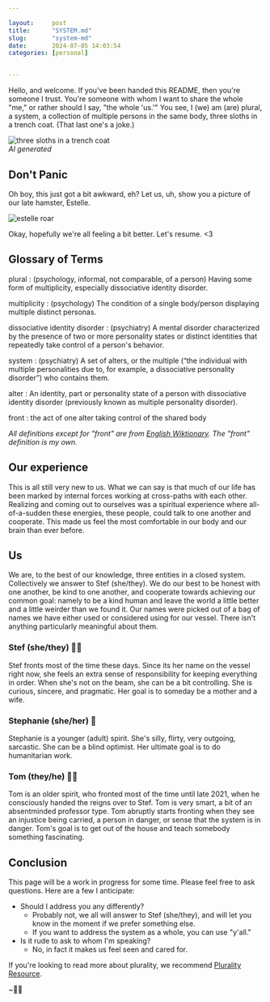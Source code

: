 ```yaml
---

layout:     post
title:      "SYSTEM.md"
slug:       "system-md"
date:       2024-07-05 14:03:54
categories: [personal]


---
```


Hello, and welcome. If you've been handed this README, then you're someone I
trust. You're someone with whom I want to share the whole "me," or rather
should I say, "the whole 'us.'" You see, I (we) am (are) plural, a system, a
collection of multiple persons in the same body, three sloths in a trench coat.
(That last one's a joke.)

![three sloths in a trench coat](/images/three_sloths.webp)  
*AI generated*

## Don't Panic

Oh boy, this just got a bit awkward, eh? Let us, uh, show you a picture
of our late hamster, Estelle.

![estelle roar](/images/estelle.jpeg)

Okay, hopefully we're all feeling a bit better. Let's resume. <3

## Glossary of Terms

plural
: (psychology, informal, not comparable, of a person) Having some form of multiplicity, especially dissociative identity disorder.

multiplicity
: (psychology) The condition of a single body/person displaying multiple distinct personas.

dissociative identity disorder
: (psychiatry) A mental disorder characterized by the presence of two or more personality states or distinct identities that repeatedly take control of a person's behavior.

system
: (psychiatry) A set of alters, or the multiple (“the individual with multiple personalities due to, for example, a dissociative personality disorder”) who contains them.

alter
: An identity, part or personality state of a person with dissociative identity disorder (previously known as multiple personality disorder).

front
: the act of one alter taking control of the shared body

*All definitions except for "front" are from [English
Wiktionary](https://en.wiktionary.org). The "front" definition is my own.*

## Our experience

This is all still very new to us. What we can say is that much of our life has
been marked by internal forces working at cross-paths with each other.
Realizing and coming out to ourselves was a spiritual experience where
all-of-a-sudden these energies, these people, could talk to one another and
cooperate. This made us feel the most comfortable in our body and our brain
than ever before.

## Us

We are, to the best of our knowledge, three entities in a closed system.
Collectively we answer to Stef (she/they). We do our best to be honest with one
another, be kind to one another, and cooperate towards achieving our common
goal: namely to be a kind human and leave the world a little better and a
little weirder than we found it. Our names were picked out of a bag of names we
have either used or considered using for our vessel. There isn't anything
particularly meaningful about them.

### Stef (she/they) 👩‍💼

Stef fronts most of the time these days. Since its her name on the vessel right
now, she feels an extra sense of responsibility for keeping everything in
order. When she's not on the beam, she can be a bit controlling. She is
curious, sincere, and pragmatic. Her goal is to someday be a mother and a wife.

### Stephanie (she/her) 💃

Stephanie is a younger (adult) spirit. She's silly, flirty, very outgoing,
sarcastic. She can be a blind optimist. Her ultimate goal is to do humanitarian
work.

### Tom (they/he) 🧑‍💻

Tom is an older spirit, who fronted most of the time until late 2021, when he
consciously handed the reigns over to Stef. Tom is very smart, a bit of an
absentminded professor type. Tom abruptly starts fronting when they see an
injustice being carried, a person in danger, or sense that the system is in
danger. Tom's goal is to get out of the house and teach somebody something
fascinating.

## Conclusion

This page will be a work in progress for some time. Please feel free to ask
questions. Here are a few I anticipate:

* Should I address you any differently?
  * Probably not, we all will answer to Stef (she/they), and will let you know
    in the moment if we prefer something else.
  * If you want to address the system as a whole, you can use "y'all."
* Is it rude to ask to whom I'm speaking?
  * No, in fact it makes us feel seen and cared for.

If you're looking to read more about plurality, we recommend [Plurality
Resource](https://pluralityresource.org/plurality-information).

~👩‍💼

